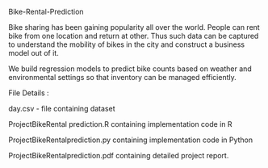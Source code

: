 Bike-Rental-Prediction

Bike sharing has been gaining popularity all over the world. People can rent bike from one location and return at other. Thus such data can be captured to understand the mobility of bikes in the city and construct a business model out of it.

We build regression models to predict bike counts based on weather and environmental settings so that inventory can be managed efficiently.

File Details :

day.csv - file containing dataset

ProjectBikeRental prediction.R containing implementation code in R

ProjectBikeRentalprediction.py containing implementation code in Python

ProjectBikeRentalprediction.pdf containing detailed project report.
